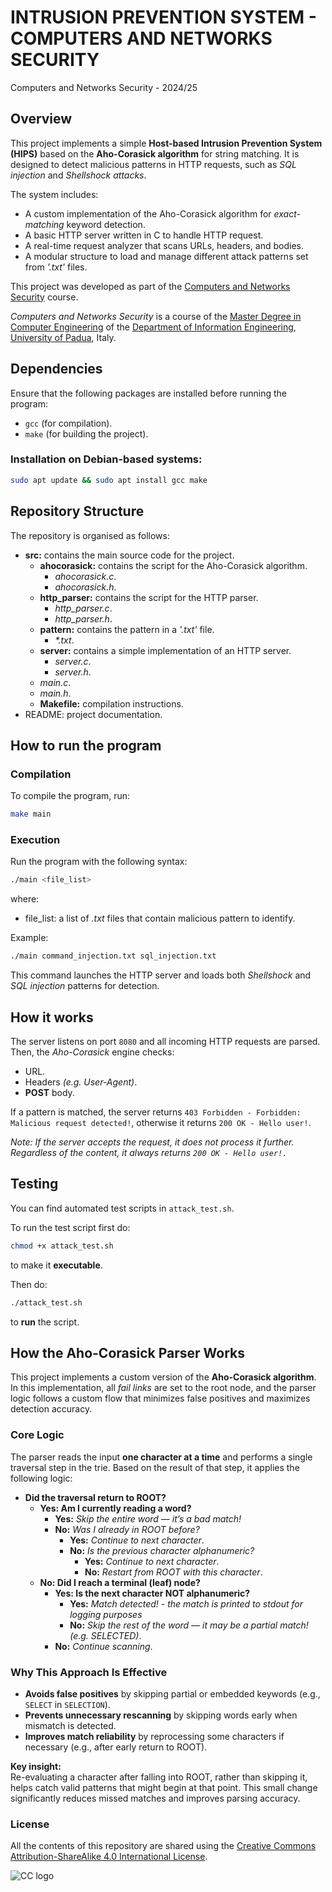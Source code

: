# INTRUSION PREVENTION SYSTEM - COMPUTERS AND NETWORKS SECURITY #
Computers and Networks Security - 2024/25

## Overview ##
This project implements a simple **Host-based Intrusion Prevention System (HIPS)** based on the **Aho-Corasick algorithm** for string matching. It is designed to detect malicious patterns in HTTP requests, such as *SQL injection* and *Shellshock attacks*.

The system includes:
* A custom implementation of the Aho-Corasick algorithm for *exact-matching* keyword detection.
* A basic HTTP server written in C to handle HTTP request.
* A real-time request analyzer that scans URLs, headers, and bodies.
* A modular structure to load and manage different attack patterns set from *'.txt'* files.

This project was developed as part of the [Computers and Networks Security](https://stem.elearning.unipd.it/course/view.php?id=10696) course.

*Computers and Networks Security* is a course of the [Master Degree in Computer Engineering](https://degrees.dei.unipd.it/master-degrees/computer-engineering/) of the  [Department of Information Engineering](https://www.dei.unipd.it/en/), [University of Padua](https://www.unipd.it/en/), Italy.

## Dependencies ##
Ensure that the following packages are installed before running the program:

* `gcc` (for compilation).
* `make` (for building the project).

### Installation on Debian-based systems:
```sh
sudo apt update && sudo apt install gcc make 
```

## Repository Structure ##
The repository is organised as follows:
* **src:** contains the main source code for the project.
    * **ahocorasick:** contains the script for the Aho-Corasick algorithm.
        * *ahocorasick.c*.
        * *ahocorasick.h*.
    * **http_parser:** contains the script for the HTTP parser.
        * *http_parser.c*.
        * *http_parser.h*.
    * **pattern:** contains the pattern in a *'.txt'* file.
        * *\*.txt*.
    * **server:** contains a simple implementation of an HTTP server.
        * *server.c*.
        * *server.h*.
    * *main.c*.
    * *main.h*.
    * **Makefile:** compilation instructions.
* README: project documentation. 

## How to run the program ##

### Compilation ###
To compile the program, run:

```sh
make main
```

### Execution ###
Run the program with the following syntax:

```sh
./main <file_list>
``` 
where:
   * file_list: a list of *.txt* files that contain malicious pattern to identify.

Example: 
```sh
./main command_injection.txt sql_injection.txt
```
This command launches the HTTP server and loads both *Shellshock* and *SQL injection* patterns for detection.

## How it works ##
The server listens on port ```8080``` and all incoming HTTP requests are parsed. Then, the *Aho-Corasick* engine checks:
* URL.
* Headers *(e.g. User-Agent)*.
* **POST** body.

If a pattern is matched, the server returns ```403 Forbidden - Forbidden: Malicious request detected!```, otherwise it returns ```200 OK - Hello user!```.

*Note: If the server accepts the request, it does not process it further. Regardless of the content, it always returns ```200 OK - Hello user!.```* 

## Testing ##

You can find automated test scripts in ```attack_test.sh```.

To run the test script first do:
```sh
chmod +x attack_test.sh 
```
to make it **executable**.

Then do:
```sh
./attack_test.sh
```
to **run** the script.

## How the Aho-Corasick Parser Works ##

This project implements a custom version of the **Aho-Corasick algorithm**. In this implementation, all *fail links* are set to the root node, and the parser logic follows a custom flow that minimizes false positives and maximizes detection accuracy.

### Core Logic ###

The parser reads the input **one character at a time** and performs a single traversal step in the trie. Based on the result of that step, it applies the following logic:

- **Did the traversal return to ROOT?**
  - **Yes: Am I currently reading a word?**
    - **Yes:** *Skip the entire word — it’s a bad match!*
    - **No:** *Was I already in ROOT before?*
      - **Yes:** *Continue to next character*.
      - **No:** *Is the previous character alphanumeric?*
        - **Yes:** *Continue to next character*.
        - **No:** *Restart from ROOT with this character*.
  - **No: Did I reach a terminal (leaf) node?**
    - **Yes: Is the next character NOT alphanumeric?**
      - **Yes:** *Match detected! - the match is printed to stdout for logging purposes*
      - **No:** *Skip the rest of the word — it may be a partial match! (e.g. SELECTED)*.
    - **No:** *Continue scanning*.

### Why This Approach Is Effective ###

- **Avoids false positives** by skipping partial or embedded keywords (e.g., ```SELECT``` in ```SELECTION```).
- **Prevents unnecessary rescanning** by skipping words early when mismatch is detected.
- **Improves match reliability** by reprocessing some characters if necessary (e.g., after early return to ROOT).

**Key insight:**  
Re-evaluating a character after falling into ROOT, rather than skipping it, helps catch valid patterns that might begin at that point. This small change significantly reduces missed matches and improves parsing accuracy.

### License ###

All the contents of this repository are shared using the [Creative Commons Attribution-ShareAlike 4.0 International License](http://creativecommons.org/licenses/by-sa/4.0/).

![CC logo](https://i.creativecommons.org/l/by-sa/4.0/88x31.png)